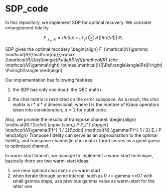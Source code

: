 # SDP_code

In this repository, we implement SDP for optimal recovery. We consider entanglement fidelity

$$F_{\mathcal{N}_\gamma, \mathcal{R}}=\left\langle\Psi\left|\left(\mathcal{R} \circ \mathcal{N}_\gamma\right) \otimes \mathcal{I}(|\Psi\rangle\langle\Psi|)\right| \Psi\right\rangle.$$

SDP gives the optimal recodery
\begin{align}
F_{\mathcal{N}_\gamma, \mathcal{R}_{\mathrm{op}}}=\max _{\mathcal{R}}\left\langle\Psi\left|\left(\mathcal{R} \circ \mathcal{N}_\gamma\right) \otimes \mathcal{I}(|\Psi\rangle\langle\Psi|)\right| \Psi\right\rangle
\end{align}

Our implementation has following features:

1. the SDP has only one input: the QEC matrix.

2. the choi matrix is restricted on the error subspace. As a result, the choi matrix is $l*d*d$ dimensional, where l is the number of Kraus operators taken into consideration, $d=2$ for qubit code.

Also, we provide the results of transpose channel. 
\begin{align}
\mathcal{R}_T(\cdot) \equiv \sum_i P E_i^{\dagger} \mathcal{N}_\gamma(P)^{-1 / 2}(\cdot) \mathcal{N}_\gamma(P)^{-1 / 2} E_i P
\end{align}
Tranpose fidelity can serve as an approximation to the optimal fidelity, and transpose channel(in choi matrix form) serves as a good guess to optimized channel.

In warm-start branch, we manage to implement a warm start technique, basically there are two warm-start ideas:
1. use near optimal choi matrix as warm start
2. when iterate through some intercal, such as 0 <= gamma <=0.1 with small gamma steps, use previous gamma value as warm-start for the latter one
